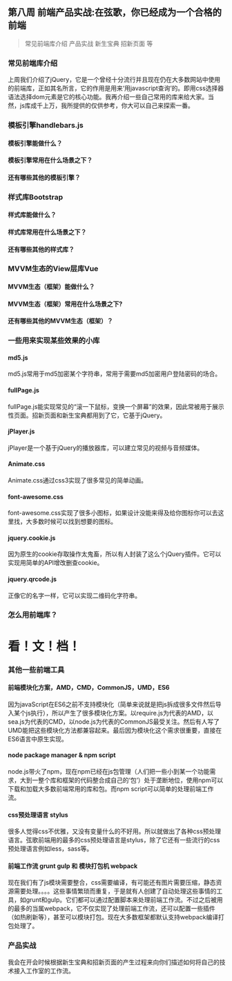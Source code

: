 ## **第八周 前端产品实战:在弦歌，你已经成为一个合格的前端**

> 常见前端库介绍 产品实战 新生宝典 招新页面 等

### 常见前端库介绍
上周我们介绍了jQuery，它是一个曾经十分流行并且现在仍在大多数网站中使用的前端库，正如其名所言，它的作用是用来‘用javascript查询’的。即用css选择器语法选择dom元素是它的核心功能。我再介绍一些自己常用的库来给大家。当然，js库成千上万，我所提供的仅供参考，你大可以自己来探索一番。

### 模板引擎handlebars.js
#### 模板引擎能做什么？
#### 模板引擎常用在什么场景之下？
#### 还有哪些其他的模板引擎？

### 样式库Bootstrap
#### 样式库能做什么？
#### 样式库常用在什么场景之下？
#### 还有哪些其他的样式库？

### MVVM生态的View层库Vue
#### MVVM生态（框架）能做什么？
#### MVVM生态（框架）常用在什么场景之下?
#### 还有哪些其他的MVVM生态（框架）？

### 一些用来实现某些效果的小库
#### md5.js
md5.js常用于md5加密某个字符串，常用于需要md5加密用户登陆密码的场合。

#### fullPage.js
fullPage.js能实现常见的“滚一下鼠标，变换一个屏幕”的效果，因此常被用于展示性页面。招新页面和新生宝典都用到了它，它基于jQuery。

#### jPlayer.js
jPlayer是一个基于jQuery的播放器库，可以建立常见的视频与音频媒体。

#### Animate.css
Animate.css通过css3实现了很多常见的简单动画。

#### font-awesome.css
font-awesome.css实现了很多小图标，如果设计没能来得及给你图标你可以去这里找，大多数时候可以找到想要的图标。

#### jquery.cookie.js
因为原生的cookie存取操作太鬼畜，所以有人封装了这么个jQuery插件。它可以实现用简单的API增改删查cookie。

#### jquery.qrcode.js
正像它的名字一样，它可以实现二维码化字符串。

### 怎么用前端库？
# 看！文！档！

### 其他一些前端工具
#### 前端模块化方案，AMD，CMD，CommonJS，UMD，ES6
因为javaScript在ES6之前不支持模块化（简单来说就是把js拆成很多文件然后导入某个js执行），所以产生了很多模块化方案。以require.js为代表的AMD，以sea.js为代表的CMD，以node.js为代表的CommonJS最受关注。然后有人写了UMD能把这些模块化方法都兼容起来。最后因为模块化这个需求很重要，直接在ES6语言中原生实现。

#### node package manager & npm script
node.js带火了npm，现在npm已经在js包管理（人们把一些小到某一个功能需求，大到一整个库和框架的代码整合成自己的‘包’）处于垄断地位，使用npm可以下载和加载大多数前端常用的库和包。而npm script可以简单的处理前端工作流。

#### css预处理语言 stylus
很多人觉得css不优雅，又没有变量什么的不好用。所以就做出了各种css预处理语言。弦歌前端用的最多的css预处理语言是stylus，除了它还有一些流行的css预处理语言例如less，sass等。

#### 前端工作流 grunt gulp 和 模块打包机 webpack
现在我们有了js模块需要整合，css需要编译，有可能还有图片需要压缩，静态资源需要处理。。。。这些事情繁琐而重复，于是就有人创建了自动处理这些事情的工具，如grunt和gulp。它们都可以通过配置脚本来处理前端工作流。不过之后被用的最多的当属webpack，它不仅实现了处理前端工作流，还可以配置一些插件（如热刷新等），甚至可以模块打包。现在大多数框架都默认支持webpack编译打包处理了。

### 产品实战
我会在开会时候根据新生宝典和招新页面的产生过程来向你们描述如何将自己的技术接入工作室的工作流。
